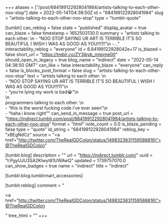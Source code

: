 +++
aliases = ["/post/684199122928041984/artists-talking-to-each-other-noo-stop"]
date = 2022-05-14T04:38:50Z
id = "684199122928041984"
slug = "artists-talking-to-each-other-noo-stop"
type = "tumblr-quote"

[tumblr]
can_reblog = false
state = "published"
display_avatar = true
can_blaze = false
timestamp = 1652503130.0
summary = "artists talking to each other: \n - “NOO STOP SAYING UR ART IS TERRIBLE IT’S SO BEAUTIFUL I WISH I WAS AS GOOD AS YOU!!!11”\n -..."
interactability_reblog = "everyone"
id = 6.84199122928042e+17
is_blazed = false
short_url = "https://tmblr.co/ZY3jbyb_mtejme00"
should_open_in_legacy = true
blog_name = "indirect"
date = "2022-05-14 04:38:50 GMT"
can_like = false
interactability_blaze = "everyone"
can_reply = false
is_blocks_post_format = false
slug = "artists-talking-to-each-other-noo-stop"
text = "artists talking to each other: \n<br/>- &ldquo;NOO STOP SAYING UR ART IS TERRIBLE IT&rsquo;S SO BEAUTIFUL I WISH I WAS AS GOOD AS YOU!!!11&rdquo;\n<br/>- &ldquo;you&rsquo;re lying my work is bad😭&rdquo;\n<br/>\n<br/>programmers talking to each other: \n<br/>- &ldquo;this is the worst fucking code i&rsquo;ve ever seen&rdquo;\n<br/>- &ldquo;haha i know right&rdquo;"
can_send_in_message = true
post_url = "https://indirect.tumblr.com/post/684199122928041984/artists-talking-to-each-other-noo-stop"
format = "html"
note_count = 0.0
is_blaze_pending = false
type = "quote"
id_string = "684199122928041984"
reblog_key = "xBEgNdCz"
source = "<a href=\"http://twitter.com/TheRealGDColon/status/1498323631159586816\">@TheRealGDColon</a>"

[tumblr.blog]
description = ""
url = "https://indirect.tumblr.com/"
uuid = "t:PgyUJU3SA2Klwyt81UWAwQ"
updated = 1739757070.0
can_show_badges = true
name = "indirect"
title = "indirect"

[tumblr.blog.tumblrmart_accessories]

[tumblr.reblog]
comment = "<p><a href=\"http://twitter.com/TheRealGDColon/status/1498323631159586816\">@TheRealGDColon</a></p>"
tree_html = ""
+++
